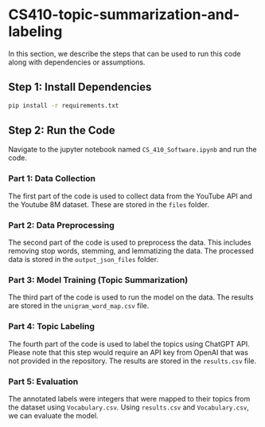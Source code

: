 # CS410-topic-summarization-and-labeling

In this section, we describe the steps that can be used to run this code along with dependencies or assumptions.

## Step 1: Install Dependencies

```bash
pip install -r requirements.txt
```

## Step 2: Run the Code

Navigate to the jupyter notebook named `CS_410_Software.ipynb` and run the code. 

### Part 1: Data Collection

The first part of the code is used to collect data from the YouTube API and the Youtube 8M dataset. These are stored in the `files` folder.

### Part 2: Data Preprocessing

The second part of the code is used to preprocess the data. This includes removing stop words, stemming, and lemmatizing the data. The processed data is stored in the `output_json_files` folder.

### Part 3: Model Training (Topic Summarization)

The third part of the code is used to run the model on the data. The results are stored in the `unigram_word_map.csv` file.

### Part 4: Topic Labeling

The fourth part of the code is used to label the topics using ChatGPT API. Please note that this step would require an API key from OpenAI that was not provided in the repository. The results are stored in the `results.csv` file.

### Part 5: Evaluation

The annotated labels were integers that were mapped to their topics from the dataset using `Vocabulary.csv`. Using `results.csv` and `Vocabulary.csv`, we can evaluate the model.
